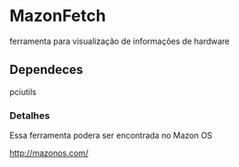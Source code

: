 # MazonFetch
ferramenta para visualização de informações de hardware 

<h2>Dependeces</h2>
pciutils

<h3>Detalhes</h3>
Essa ferramenta podera ser encontrada no Mazon OS

http://mazonos.com/
